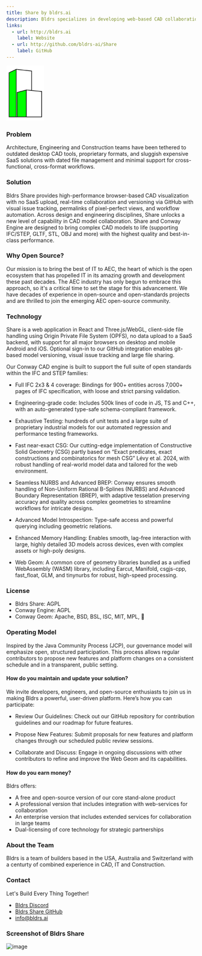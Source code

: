 ```yaml
---
title: Share by bldrs.ai
description: Bldrs specializes in developing web-based CAD collaboration tools designed to meet the needs of modern engineering workflows providing real-time collaboration and visualization capabilities for architects, engineers, and designers.
links:
  - url: http://bldrs.ai
    label: Website
  - url: http://github.com/bldrs-ai/Share
    label: GitHub
---
```

<img
  src="https://raw.githubusercontent.com/bldrs-ai/Share/main/src/assets/LogoB.svg"
  alt="Logo"
  width="100"
/>

### Problem

Architecture, Engineering and Construction teams have been tethered to outdated
desktop CAD tools, proprietary formats, and sluggish expensive SaaS solutions
with dated file management and minimal support for cross-functional,
cross-format workflows.


### Solution

Bldrs Share provides high-performance browser-based CAD visualization with no
SaaS upload, real-time collaboration and versioning via GitHub with visual issue
tracking, permalinks of pixel-perfect views, and workflow automation.  Across
design and engineering disciplines, Share unlocks a new level of capability in
CAD model collaboration. Share and Conway Engine are designed to bring complex
CAD models to life (supporting IFC/STEP, GLTF, STL, OBJ and more) with the
highest quality and best-in-class performance.


### Why Open Source?

Our mission is to bring the best of IT to AEC, the heart of which is the open
ecosystem that has propelled IT in its amazing growth and development these past
decades.  The AEC industry has only begun to embrace this approach, so it's a
critical time to set the stage for this advancement.  We have decades of
experience in open-source and open-standards projects and are thrilled to join
the emerging AEC open-source community.


### Technology

Share is a web application in React and Three.js/WebGL, client-side file
handling using Origin Private File System (OPFS), no data upload to a SaaS
backend, with support for all major browsers on desktop and mobile Android and
iOS. Optional sign-in to our GitHub integration enables git-based model
versioning, visual issue tracking and large file sharing.

Our Conway CAD engine is built to support the full suite of open standards
within the IFC and STEP families:

- Full IFC 2x3 & 4 coverage: Bindings for 900+ entities across 7,000+ pages of
  IFC specification, with loose and strict parsing validation.

- Engineering-grade code: Includes 500k lines of code in JS, TS and C++, with an
  auto-generated type-safe schema-compliant framework.

- Exhaustive Testing: hundreds of unit tests and a large suite of proprietary
  industrial models for our automated regression and performance testing
  frameworks.

- Fast near-exact CSG: Our cutting-edge implementation of Constructive Solid
  Geometry (CSG) partly based on “Exact predicates, exact constructions and
  combinatorics for mesh CSG” Lévy et al. 2024, with robust handling of
  real-world model data and tailored for the web environment.

- Seamless NURBS and Advanced BREP: Conway ensures smooth handling of
  Non-Uniform Rational B-Splines (NURBS) and Advanced Boundary Representation
  (BREP), with adaptive tesselation preserving accuracy and quality across
  complex geometries to streamline workflows for intricate designs.

- Advanced Model Introspection: Type-safe access and powerful querying including
  geometric relations.

- Enhanced Memory Handling: Enables smooth, lag-free interaction with large,
  highly detailed 3D models across devices, even with complex assets or
  high-poly designs.

- Web Geom: A common core of geometry libraries bundled as a unified WebAssembly
  (WASM) library, including Earcut, Manifold, csgjs-cpp, fast_float, GLM, and
  tinynurbs for robust, high-speed processing.


### License

- Bldrs Share: AGPL
- Conway Engine: AGPL
- Conway Geom: Apache, BSD, BSL, ISC, MIT, MPL, 🐰


### Operating Model

Inspired by the Java Community Process (JCP), our governance model will
emphasize open, structured participation. This process allows regular
contributors to propose new features and platform changes on a consistent
schedule and in a transparent, public setting.


#### How do you maintain and update your solution?

We invite developers, engineers, and open-source enthusiasts to join us in
making Bldrs a powerful, user-driven platform. Here’s how you can participate:

- Review Our Guidelines: Check out our GitHub repository for contribution
guidelines and our roadmap for future features.

- Propose New Features: Submit proposals for new features and platform changes
through our scheduled public review sessions.

- Collaborate and Discuss: Engage in ongoing discussions with other contributors
to refine and improve the Web Geom and its capabilities.


#### How do you earn money?

Bldrs offers:
- A free and open-source version of our core stand-alone product
- A professional version that includes integration with web-services for collaboration
- An enterprise version that includes extended services for collaboration in large teams
- Dual-licensing of core technology for strategic partnerships


### About the Team

Bldrs is a team of builders based in the USA, Australia and Switzerland with a
centurty of combined experience in CAD, IT and Construction.


### Contact

Let's Build Every Thing Together!
- [Bldrs Discord](https://discord.gg/9SxguBkFfQ)
- [Bldrs Share GitHub](https://github.com/bldrs-ai/Share)
- info@bldrs.ai


### Screenshot of Bldrs Share

![image](https://github.com/user-attachments/assets/c49149f5-6816-4d25-9f64-b7d43c63fa2e)

